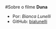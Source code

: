#Sobre o filme **Duna**

- Por: _Bianca Lunelli_
- GitHub: [bialunelli](https://github.com/bialunelli)